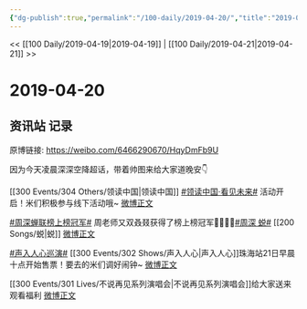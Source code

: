 ```yaml
---
{"dg-publish":true,"permalink":"/100-daily/2019-04-20/","title":"2019-04-20"}
---
```



<< [[100 Daily/2019-04-19\|2019-04-19]] | [[100 Daily/2019-04-21\|2019-04-21]] >>

# 2019-04-20

## 资讯站 记录

原博链接: https://weibo.com/6466290670/HqyDmFb9U

因为今天凌晨深深空降超话，带着帅图来给大家道晚安👇
[](https://m.weibo.cn/1736988591/4362975689089736)

[[300 Events/304 Others/领读中国\|领读中国]]
[#领读中国·看见未来#](https://s.weibo.com/weibo?q=%23%E9%A2%86%E8%AF%BB%E4%B8%AD%E5%9B%BD%C2%B7%E7%9C%8B%E8%A7%81%E6%9C%AA%E6%9D%A5%23) 活动开启！米们积极参与线下活动哦~
[微博正文](https://m.weibo.cn/6466290670/4363160326089125)

[#周深蝉联榜上榜冠军#](https://s.weibo.com/weibo?q=%23%E5%91%A8%E6%B7%B1%E8%9D%89%E8%81%94%E6%A6%9C%E4%B8%8A%E6%A6%9C%E5%86%A0%E5%86%9B%23) 周老师又双叒叕获得了榜上榜冠军👏🏻👏🏻[#周深 蜕#](https://s.weibo.com/weibo?q=%23%E5%91%A8%E6%B7%B1%20%E8%9C%95%23) [[200 Songs/蜕\|蜕]]
[微博正文](https://m.weibo.cn/6466290670/4363271820115934)

[#声入人心巡演#](https://s.weibo.com/weibo?q=%23%E5%A3%B0%E5%85%A5%E4%BA%BA%E5%BF%83%E5%B7%A1%E6%BC%94%23) [[300 Events/302 Shows/声入人心\|声入人心]]珠海站21日早晨十点开始售票！要去的米们调好闹钟~
[微博正文](https://m.weibo.cn/6466290670/4363275078423887)

[[300 Events/301 Lives/不说再见系列演唱会\|不说再见系列演唱会]]给大家送来观看福利
[微博正文](https://m.weibo.cn/6466290670/4363124011774603)
